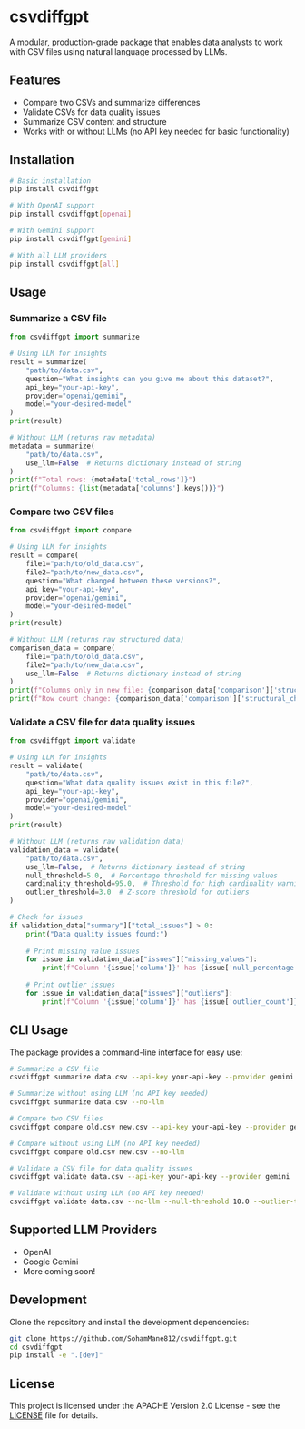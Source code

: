 # csvdiffgpt

A modular, production-grade package that enables data analysts to work with CSV files using natural language processed by LLMs.

## Features

- Compare two CSVs and summarize differences
- Validate CSVs for data quality issues
- Summarize CSV content and structure
- Works with or without LLMs (no API key needed for basic functionality)

## Installation

```bash
# Basic installation
pip install csvdiffgpt

# With OpenAI support
pip install csvdiffgpt[openai]

# With Gemini support
pip install csvdiffgpt[gemini]

# With all LLM providers
pip install csvdiffgpt[all]
```

## Usage

### Summarize a CSV file

```python
from csvdiffgpt import summarize

# Using LLM for insights
result = summarize(
    "path/to/data.csv",
    question="What insights can you give me about this dataset?",
    api_key="your-api-key",
    provider="openai/gemini",
    model="your-desired-model"
)
print(result)

# Without LLM (returns raw metadata)
metadata = summarize(
    "path/to/data.csv",
    use_llm=False  # Returns dictionary instead of string
)
print(f"Total rows: {metadata['total_rows']}")
print(f"Columns: {list(metadata['columns'].keys())}")
```

### Compare two CSV files

```python
from csvdiffgpt import compare

# Using LLM for insights
result = compare(
    file1="path/to/old_data.csv",
    file2="path/to/new_data.csv",
    question="What changed between these versions?",
    api_key="your-api-key",
    provider="openai/gemini",
    model="your-desired-model"
)
print(result)

# Without LLM (returns raw structured data)
comparison_data = compare(
    file1="path/to/old_data.csv",
    file2="path/to/new_data.csv",
    use_llm=False  # Returns dictionary instead of string
)
print(f"Columns only in new file: {comparison_data['comparison']['structural_changes']['only_in_file2']}")
print(f"Row count change: {comparison_data['comparison']['structural_changes']['row_count_change']['difference']}")
```

### Validate a CSV file for data quality issues

```python
from csvdiffgpt import validate

# Using LLM for insights
result = validate(
    "path/to/data.csv",
    question="What data quality issues exist in this file?",
    api_key="your-api-key",
    provider="openai/gemini",
    model="your-desired-model"
)
print(result)

# Without LLM (returns raw validation data)
validation_data = validate(
    "path/to/data.csv",
    use_llm=False,  # Returns dictionary instead of string
    null_threshold=5.0,  # Percentage threshold for missing values
    cardinality_threshold=95.0,  # Threshold for high cardinality warning
    outlier_threshold=3.0  # Z-score threshold for outliers
)

# Check for issues
if validation_data["summary"]["total_issues"] > 0:
    print("Data quality issues found:")
    
    # Print missing value issues
    for issue in validation_data["issues"]["missing_values"]:
        print(f"Column '{issue['column']}' has {issue['null_percentage']}% missing values")
    
    # Print outlier issues
    for issue in validation_data["issues"]["outliers"]:
        print(f"Column '{issue['column']}' has {issue['outlier_count']} outliers")
```

## CLI Usage

The package provides a command-line interface for easy use:

```bash
# Summarize a CSV file
csvdiffgpt summarize data.csv --api-key your-api-key --provider gemini

# Summarize without using LLM (no API key needed)
csvdiffgpt summarize data.csv --no-llm

# Compare two CSV files
csvdiffgpt compare old.csv new.csv --api-key your-api-key --provider gemini

# Compare without using LLM (no API key needed)
csvdiffgpt compare old.csv new.csv --no-llm

# Validate a CSV file for data quality issues
csvdiffgpt validate data.csv --api-key your-api-key --provider gemini

# Validate without using LLM (no API key needed)
csvdiffgpt validate data.csv --no-llm --null-threshold 10.0 --outlier-threshold 2.5
```

## Supported LLM Providers

- OpenAI
- Google Gemini
- More coming soon!

## Development

Clone the repository and install the development dependencies:

```bash
git clone https://github.com/SohamMane812/csvdiffgpt.git
cd csvdiffgpt
pip install -e ".[dev]"
```

## License

This project is licensed under the APACHE Version 2.0 License - see the [LICENSE](LICENSE) file for details.
